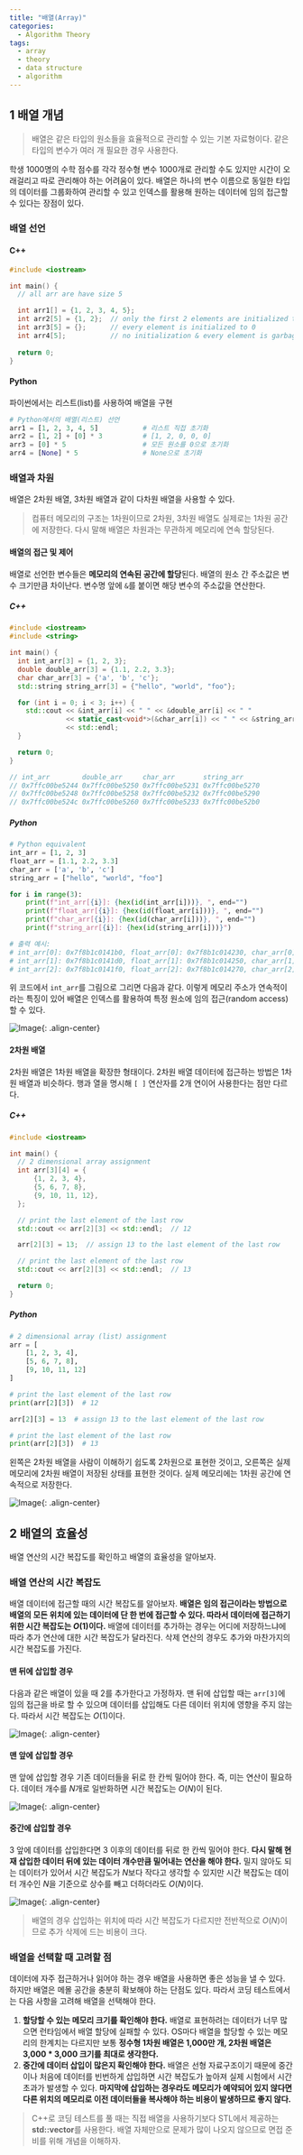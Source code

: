 ```yaml
---
title: "배열(Array)"
categories:
  - Algorithm Theory
tags:
  - array
  - theory
  - data structure
  - algorithm
---
```


## 1 배열 개념

> 배열은 같은 타입의 원소들을 효율적으로 관리할 수 있는 기본 자료형이다. 같은 타입의 변수가 여러 개 필요한 경우 사용한다.

학생 1000명의 수학 점수를 각각 정수형 변수 1000개로 관리할 수도 있지만 시간이 오래걸리고 따로 관리해야 하는 어려움이 있다. 배열은 하나의 변수 이름으로 동일한 타입의 데이터를 그룹화하여 관리할 수 있고 인덱스를 활용해 원하는 데이터에 임의 접근할 수 있다는 장점이 있다.
### 배열 선언

#### C++
```cpp
#include <iostream>

int main() {
  // all arr are have size 5

  int arr1[] = {1, 2, 3, 4, 5};
  int arr2[5] = {1, 2};  // only the first 2 elements are initialized to 1 and 2
  int arr3[5] = {};      // every element is initialized to 0
  int arr4[5];           // no initialization & every element is garbage value
  
  return 0;
}
```

#### Python
파이썬에서는 리스트(list)를 사용하여 배열을 구현

```python
# Python에서의 배열(리스트) 선언
arr1 = [1, 2, 3, 4, 5]           # 리스트 직접 초기화
arr2 = [1, 2] + [0] * 3          # [1, 2, 0, 0, 0]
arr3 = [0] * 5                   # 모든 원소를 0으로 초기화
arr4 = [None] * 5                # None으로 초기화
```
### 배열과 차원

배열은 2차원 배열, 3차원 배열과 같이 다차원 배열을 사용할 수 있다.

> 컴퓨터 메모리의 구조는 1차원이므로 2차원, 3차원 배열도 실제로는 1차원 공간에 저장한다. 다시 말해 배열은 차원과는 무관하게 메모리에 연속 할당된다.

#### 배열의 접근 및 제어

배열로 선언한 변수들은 **메모리의 연속된 공간에 할당**된다. 배열의 원소 간 주소값은 변수 크기만큼 차이난다. 변수명 앞에 `&`를 붙이면 해당 변수의 주소값을 연산한다.

##### C++

```cpp
#include <iostream>
#include <string>

int main() {
  int int_arr[3] = {1, 2, 3};
  double double_arr[3] = {1.1, 2.2, 3.3};
  char char_arr[3] = {'a', 'b', 'c'};
  std::string string_arr[3] = {"hello", "world", "foo"};

  for (int i = 0; i < 3; i++) {
    std::cout << &int_arr[i] << " " << &double_arr[i] << " "
              << static_cast<void*>(&char_arr[i]) << " " << &string_arr[i]
              << std::endl;
  }

  return 0;
}

// int_arr        double_arr     char_arr       string_arr
// 0x7ffc00be5244 0x7ffc00be5250 0x7ffc00be5231 0x7ffc00be5270
// 0x7ffc00be5248 0x7ffc00be5258 0x7ffc00be5232 0x7ffc00be5290
// 0x7ffc00be524c 0x7ffc00be5260 0x7ffc00be5233 0x7ffc00be52b0
```

##### Python
```python
# Python equivalent
int_arr = [1, 2, 3]
float_arr = [1.1, 2.2, 3.3]
char_arr = ['a', 'b', 'c']
string_arr = ["hello", "world", "foo"]

for i in range(3):
    print(f"int_arr[{i}]: {hex(id(int_arr[i]))}, ", end="")
    print(f"float_arr[{i}]: {hex(id(float_arr[i]))}, ", end="")
    print(f"char_arr[{i}]: {hex(id(char_arr[i]))}, ", end="")
    print(f"string_arr[{i}]: {hex(id(string_arr[i]))}")

# 출력 예시:
# int_arr[0]: 0x7f8b1c0141b0, float_arr[0]: 0x7f8b1c014230, char_arr[0]: 0x7f8b1c0142a0, string_arr[0]: 0x7f8b1c014310
# int_arr[1]: 0x7f8b1c0141d0, float_arr[1]: 0x7f8b1c014250, char_arr[1]: 0x7f8b1c0142c0, string_arr[1]: 0x7f8b1c014330
# int_arr[2]: 0x7f8b1c0141f0, float_arr[2]: 0x7f8b1c014270, char_arr[2]: 0x7f8b1c0142e0, string_arr[2]: 0x7f8b1c014350
```

위 코드에서 `int_arr`를 그림으로 그리면 다음과 같다. 이렇게 메모리 주소가 연속적이라는 특징이 있어 배열은 인덱스를 활용하여 특정 원소에 임의 접근(random access)할 수 있다.

![Image](https://github.com/user-attachments/assets/3a95c7cd-febd-40f0-8b24-1ba711b34a5c){: .align-center}

#### 2차원 배열

2차원 배열은 1차원 배열을 확장한 형태이다. 2차원 배열 데이터에 접근하는 방법은 1차원 배열과 비슷하다. 행과 열을 명시해 `[ ]` 연산자를 2개 연이어 사용한다는 점만 다르다.

##### C++
```cpp
#include <iostream>

int main() {
  // 2 dimensional array assignment
  int arr[3][4] = {
      {1, 2, 3, 4},
      {5, 6, 7, 8},
      {9, 10, 11, 12},
  };

  // print the last element of the last row
  std::cout << arr[2][3] << std::endl;  // 12

  arr[2][3] = 13;  // assign 13 to the last element of the last row

  // print the last element of the last row
  std::cout << arr[2][3] << std::endl;  // 13

  return 0;
}
```

##### Python
```python
# 2 dimensional array (list) assignment
arr = [
    [1, 2, 3, 4],
    [5, 6, 7, 8],
    [9, 10, 11, 12]
]

# print the last element of the last row
print(arr[2][3])  # 12

arr[2][3] = 13  # assign 13 to the last element of the last row

# print the last element of the last row
print(arr[2][3])  # 13
```

왼쪽은 2차원 배열을 사람이 이해하기 쉽도록 2차원으로 표현한 것이고, 오른쪽은 실제 메모리에 2차원 배열이 저장된 상태를 표현한 것이다. 실제 메모리에는 1차원 공간에 연속적으로 저장한다.

![Image](https://github.com/user-attachments/assets/82bfaec9-07a2-411d-b049-ae1bb438dac5){: .align-center}

## 2 배열의 효율성

배열 연산의 시간 복잡도를 확인하고 배열의 효율성을 알아보자.
### 배열 연산의 시간 복잡도

배열 데이터에 접근할 때의 시간 복잡도를 알아보자. **배열은 임의 접근이라는 방법으로 배열의 모든 위치에 있는 데이터에 단 한 번에 접근할 수 있다. 따라서 데이터에 접근하기 위한 시간 복잡도는 $O(1)$이다.** 배열에 데이터를 추가하는 경우는 어디에 저장하느냐에 따라 추가 연산에 대한 시간 복잡도가 달라진다. 삭제 연산의 경우도 추가와 마찬가지의 시간 복잡도를 가진다.
#### 맨 뒤에 삽입할 경우

다음과 같은 배열이 있을 때 2를 추가한다고 가정하자. 맨 뒤에 삽입할 때는 `arr[3]`에 임의 접근을 바로 할 수 있으며 데이터를 삽입해도 다른 데이터 위치에 영향을 주지 않는다. 따라서 시간 복잡도는 $O(1)$이다.

![Image](https://github.com/user-attachments/assets/2af16f69-e7ce-4627-a939-63e6306b4922){: .align-center}

#### 맨 앞에 삽입할 경우

맨 앞에 삽입할 경우 기존 데이터들을 뒤로 한 칸씩 밀어야 한다. 즉, 미는 연산이 필요하다. 데이터 개수를 $N$개로 일반화하면 시간 복잡도는 $O(N)$이 된다.

![Image](https://github.com/user-attachments/assets/dbe95a78-f970-4db1-ade7-d056843b02b4){: .align-center}

#### 중간에 삽입할 경우

3 앞에 데이터를 삽입한다면 3 이후의 데이터를 뒤로 한 칸씩 밀어야 한다. **다시 말해 현재 삽입한 데이터 뒤에 있는 데이터 개수만큼 밀어내는 연산을 해야 한다.** 밀지 않아도 되는 데이터가 있어서 시간 복잡도가 $N$보다 작다고 생각할 수 있지만 시간 복잡도는 데이터 개수인 $N$을 기준으로 상수를 빼고 더하더라도 $O(N)$이다.

![Image](https://github.com/user-attachments/assets/1a03afb2-4571-48f7-9bae-609abfe5d504){: .align-center}

> 배열의 경우 삽입하는 위치에 따라 시간 복잡도가 다르지만 전반적으로 $O(N)$이므로 추가 삭제에 드는 비용이 크다.

### 배열을 선택할 때 고려할 점

데이터에 자주 접근하거나 읽어야 하는 경우 배열을 사용하면 좋은 성능을 낼 수 있다. 하지만 배열은 메몰 공간을 충분히 확보해야 하는 단점도 있다. 따라서 코딩 테스트에서는 다음 사항을 고려해 배열을 선택해야 한다.

1. **할당할 수 있는 메모리 크기를 확인해야 한다.** 배열로 표현하려는 데이터가 너무 많으면 런타임에서 배열 할당에 실패할 수 있다. OS마다 배열을 할당할 수 있는 메모리의 한계치는 다르지만 보통 **정수형 1차원 배열은 1,000만 개, 2차원 배열은 3,000 * 3,000 크기를 최대로 생각한다.**
2. **중간에 데이터 삽입이 많은지 확인해야 한다.** 배열은 선형 자료구조이기 때문에 중간이나 처음에 데이터를 빈번하게 삽입하면 시간 복잡도가 높아져 실제 시험에서 시간 초과가 발생할 수 있다. **마지막에 삽입하는 경우라도 메모리가 예약되어 있지 않다면 다른 위치의 메모리로 이전 데이터들을 복사해야 하는 비용이 발생하므로 좋지 않다.**

> C++로 코딩 테스트를 풀 때는 직접 배열을 사용하기보다 STL에서 제공하는 **std::vector**를 사용한다. 배열 자체만으로 문제가 많이 나오지 않으므로 면접 준비를 위해 개념을 이해하자.